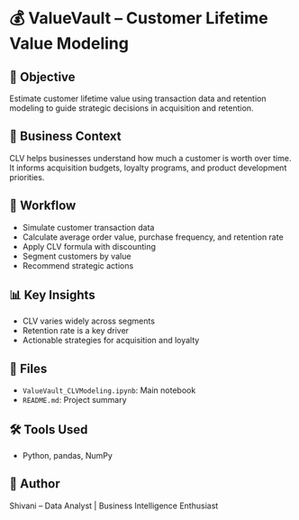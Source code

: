 # 💰 ValueVault – Customer Lifetime Value Modeling

## 🎯 Objective  
Estimate customer lifetime value using transaction data and retention modeling to guide strategic decisions in acquisition and retention.

## 🧪 Business Context  
CLV helps businesses understand how much a customer is worth over time. It informs acquisition budgets, loyalty programs, and product development priorities.

## 🧠 Workflow  
- Simulate customer transaction data  
- Calculate average order value, purchase frequency, and retention rate  
- Apply CLV formula with discounting  
- Segment customers by value  
- Recommend strategic actions

## 📊 Key Insights  
- CLV varies widely across segments  
- Retention rate is a key driver  
- Actionable strategies for acquisition and loyalty

## 📁 Files  
- `ValueVault_CLVModeling.ipynb`: Main notebook  
- `README.md`: Project summary

## 🛠️ Tools Used  
- Python, pandas, NumPy

## 📌 Author  
Shivani – Data Analyst | Business Intelligence Enthusiast
